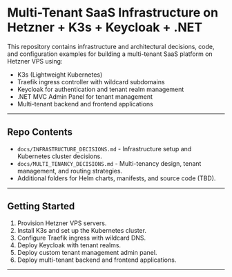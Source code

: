 # Multi-Tenant SaaS Infrastructure on Hetzner + K3s + Keycloak + .NET

This repository contains infrastructure and architectural decisions, code, and configuration examples for building a multi-tenant SaaS platform on Hetzner VPS using:

- K3s (Lightweight Kubernetes)
- Traefik ingress controller with wildcard subdomains
- Keycloak for authentication and tenant realm management
- .NET MVC Admin Panel for tenant management
- Multi-tenant backend and frontend applications

---

## Repo Contents

- `docs/INFRASTRUCTURE_DECISIONS.md` - Infrastructure setup and Kubernetes cluster decisions.
- `docs/MULTI_TENANCY_DECISIONS.md` - Multi-tenancy design, tenant management, and routing strategies.
- Additional folders for Helm charts, manifests, and source code (TBD).

---

## Getting Started

1. Provision Hetzner VPS servers.
2. Install K3s and set up the Kubernetes cluster.
3. Configure Traefik ingress with wildcard DNS.
4. Deploy Keycloak with tenant realms.
5. Deploy custom tenant management admin panel.
6. Deploy multi-tenant backend and frontend applications.

---
